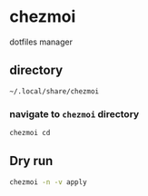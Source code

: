 # chezmoi

dotfiles manager

## directory

`~/.local/share/chezmoi`

### navigate to `chezmoi` directory

```bash
chezmoi cd
```

## Dry run

```bash
chezmoi -n -v apply
```
